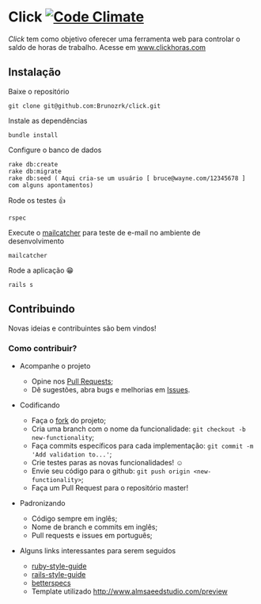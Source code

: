 # Click [![Code Climate](https://codeclimate.com/github/Brunozrk/click/badges/gpa.svg)](https://codeclimate.com/github/Brunozrk/click)

*Click* tem como objetivo oferecer uma ferramenta web para controlar o saldo de horas de trabalho. Acesse em www.clickhoras.com

## Instalação

Baixe o repositório

    git clone git@github.com:Brunozrk/click.git

Instale as dependências

    bundle install

Configure o banco de dados

    rake db:create
    rake db:migrate
    rake db:seed ( Aqui cria-se um usuário [ bruce@wayne.com/12345678 ] com alguns apontamentos)

Rode os testes :+1:

    rspec

Execute o  [mailcatcher](http://mailcatcher.me/) para teste de e-mail no ambiente de desenvolvimento

    mailcatcher

Rode a aplicação :grin:

    rails s

## Contribuindo

Novas ideias e contribuintes são bem vindos!

### Como contribuir?

  * Acompanhe o projeto
    * Opine nos [Pull Requests](https://github.com/Brunozrk/click/pulls);
    * Dê sugestões, abra bugs e melhorias em [Issues](https://github.com/Brunozrk/click/issues).

  * Codificando
    * Faça o [fork](https://github.com/Brunozrk/click/fork) do projeto;
    * Cria uma branch com o nome da funcionalidade: `git checkout -b new-functionality`;
    * Faça commits específicos para cada implementação: `git commit -m 'Add validation to...'`;
    * Crie testes paras as novas funcionalidades! :relaxed:
    * Envie seu código para o github: `git push origin <new-functionality>`;
    * Faça um Pull Request para o repositório master!

  * Padronizando
    * Código sempre em inglês;
    * Nome de branch e commits em inglês;
    * Pull requests e issues em português;

  * Alguns links interessantes para serem seguidos
    * [ruby-style-guide](https://github.com/bbatsov/ruby-style-guide)
    * [rails-style-guide](https://github.com/bbatsov/rails-style-guide)
    * [betterspecs](http://betterspecs.org/)
    * Template utilizado http://www.almsaeedstudio.com/preview
